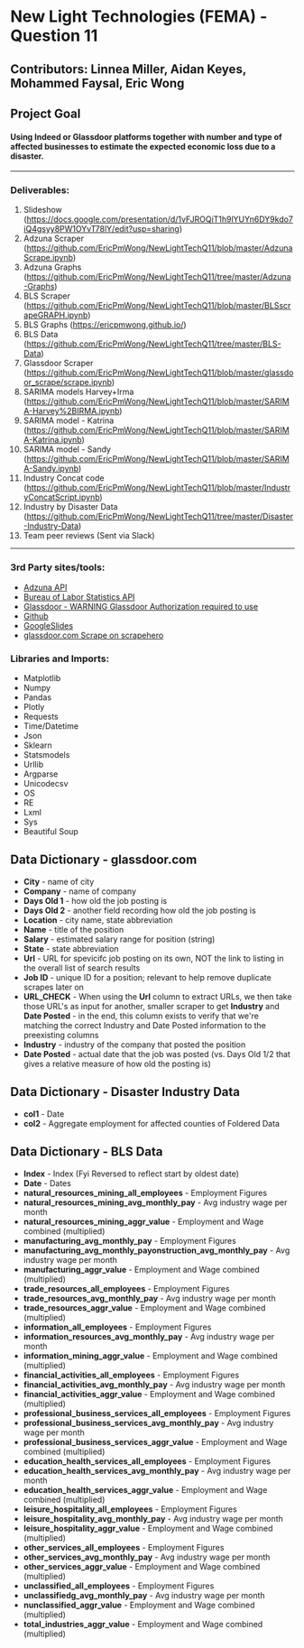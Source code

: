 # New Light Technologies (FEMA) - Question 11
Contributors: Linnea Miller, Aidan Keyes, Mohammed Faysal, Eric Wong
---
## Project Goal
#### Using Indeed or Glassdoor platforms together with number and type of affected businesses to estimate the expected economic loss due to a disaster.
--- 

### Deliverables:

1. Slideshow (https://docs.google.com/presentation/d/1vFJROQiT1h9lYUYn6DY9kdo7iQ4gsyy8PW1OYvT78lY/edit?usp=sharing)
2. Adzuna Scraper (https://github.com/EricPmWong/NewLightTechQ11/blob/master/AdzunaScrape.ipynb)
3. Adzuna Graphs (https://github.com/EricPmWong/NewLightTechQ11/tree/master/Adzuna-Graphs)
3. BLS Scraper (https://github.com/EricPmWong/NewLightTechQ11/blob/master/BLSscrapeGRAPH.ipynb)
4. BLS Graphs (https://ericpmwong.github.io/)
5. BLS Data (https://github.com/EricPmWong/NewLightTechQ11/tree/master/BLS-Data)
4. Glassdoor Scraper (https://github.com/EricPmWong/NewLightTechQ11/blob/master/glassdoor_scrape/scrape.ipynb)
5. SARIMA models Harvey+Irma (https://github.com/EricPmWong/NewLightTechQ11/blob/master/SARIMA-Harvey%2BIRMA.ipynb)
6. SARIMA model - Katrina (https://github.com/EricPmWong/NewLightTechQ11/blob/master/SARIMA-Katrina.ipynb)
7. SARIMA model - Sandy (https://github.com/EricPmWong/NewLightTechQ11/blob/master/SARIMA-Sandy.ipynb)
8. Industry Concat code (https://github.com/EricPmWong/NewLightTechQ11/blob/master/IndustryConcatScript.ipynb)
9. Industry by Disaster Data (https://github.com/EricPmWong/NewLightTechQ11/tree/master/Disaster-Industry-Data)
10. Team peer reviews (Sent via Slack)
---

### 3rd Party sites/tools:

- [Adzuna API](https://rapidapi.com/baskarm28/api/adzuna?gclid=Cj0KCQiAj4biBRC-ARIsAA4WaFiFc5JhXuZUpQS8Xcr7w-gS4qTdYHd7mbD0WhCFBk_4TmVUap0BqwAaAhlhEALw_wcB)
- [Bureau of Labor Statistics API](https://www.bls.gov/developers/home.htm)
- [Glassdoor - WARNING Glassdoor Authorization required to use](https://www.glassdoor.com/index.htm)
- [Github](https://www.github.com)
- [GoogleSlides](https://www.google.com/slides/about/)
- [glassdoor.com Scrape on scrapehero](https://www.scrapehero.com/how-to-scrape-job-listings-from-glassdoor-using-python-and-lxml/)


### Libraries and Imports:
- Matplotlib <br>
- Numpy <br>
- Pandas <br>
- Plotly <br>
- Requests <br>
- Time/Datetime <br>
- Json <br>
- Sklearn <br>
- Statsmodels <br>
- Urllib <br>
- Argparse <br>
- Unicodecsv <br>
- OS <br>
- RE <br>
- Lxml <br>
- Sys <br>
- Beautiful Soup <br>

## Data Dictionary - glassdoor.com
- **City** - name of city
- **Company** - name of company
- **Days Old 1** - how old the job posting is
- **Days Old 2** - another field recording how old the job posting is
- **Location** - city name, state abbreviation
- **Name** - title of the position
- **Salary** - estimated salary range for position (string)
- **State** - state abbreviation
- **Url** - URL for spevicifc job posting on its own, NOT the link to listing in the overall list of search results
- **Job ID** - unique ID for a position; relevant to help remove duplicate scrapes later on 
- **URL_CHECK** - When using the **Url** column to extract URLs, we then take those URL's as input for  another, smaller scraper to get **Industry** and **Date Posted** - in the end, this column exists to verify that we're matching the correct Industry and Date Posted information to the preexisting columns
- **Industry** - industry of the company that posted the position
- **Date Posted** - actual date that the job was posted (vs. Days Old 1/2 that gives a relative measure of how old the posting is)

## Data Dictionary - Disaster Industry Data
- **col1** - Date
- **col2** - Aggregate employment for affected counties of Foldered Data

## Data Dictionary - BLS Data
- **Index** - Index (Fyi Reversed to reflect start by oldest date)
- **Date** - Dates
- **natural_resources_mining_all_employees** - Employment Figures
- **natural_resources_mining_avg_monthly_pay** - Avg industry wage per month
- **natural_resources_mining_aggr_value** - Employment and Wage combined (multiplied)
- **manufacturing_avg_monthly_pay** - Employment Figures
- **manufacturing_avg_monthly_payonstruction_avg_monthly_pay** - Avg industry wage per month
- **manufacturing_aggr_value** - Employment and Wage combined (multiplied)
- **trade_resources_all_employees** - Employment Figures
- **trade_resources_avg_monthly_pay** - Avg industry wage per month
- **trade_resources_aggr_value** - Employment and Wage combined (multiplied)
- **information_all_employees** - Employment Figures
- **information_resources_avg_monthly_pay** - Avg industry wage per month
- **information_mining_aggr_value** - Employment and Wage combined (multiplied)
- **financial_activities_all_employees** - Employment Figures
- **financial_activities_avg_monthly_pay** - Avg industry wage per month
- **financial_activities_aggr_value** - Employment and Wage combined (multiplied)
- **professional_business_services_all_employees** - Employment Figures
- **professional_business_services_avg_monthly_pay** - Avg industry wage per month
- **professional_business_services_aggr_value** - Employment and Wage combined (multiplied)
- **education_health_services_all_employees** - Employment Figures
- **education_health_services_avg_monthly_pay** - Avg industry wage per month
- **education_health_services_aggr_value** - Employment and Wage combined (multiplied)
- **leisure_hospitality_all_employees** - Employment Figures
- **leisure_hospitality_avg_monthly_pay** - Avg industry wage per month
- **leisure_hospitality_aggr_value** - Employment and Wage combined (multiplied)
- **other_services_all_employees** - Employment Figures
- **other_services_avg_monthly_pay** - Avg industry wage per month
- **other_services_aggr_value** - Employment and Wage combined (multiplied)
- **unclassified_all_employees** - Employment Figures
- **unclassifiedg_avg_monthly_pay** - Avg industry wage per month
- **nunclassified_aggr_value** - Employment and Wage combined (multiplied)
- **total_industries_aggr_value** - Employment and Wage combined (multiplied)




